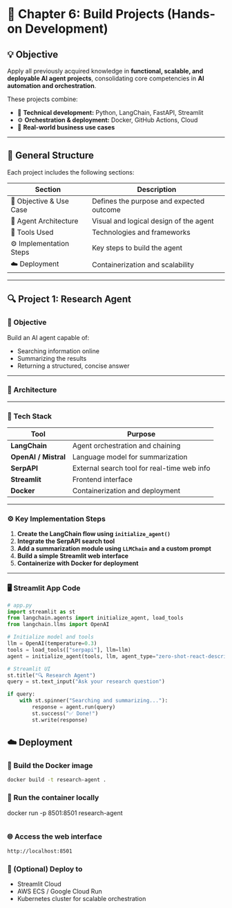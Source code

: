 # 🧩 Chapter 6: Build Projects (Hands-on Development)

## 💡 Objective

Apply all previously acquired knowledge in **functional, scalable, and deployable AI agent projects**, consolidating core competencies in **AI automation and orchestration**.  

These projects combine:

- 🧠 **Technical development:** Python, LangChain, FastAPI, Streamlit  
- ⚙️ **Orchestration & deployment:** Docker, GitHub Actions, Cloud  
- 💼 **Real-world business use cases**

---

## 🧭 General Structure

Each project includes the following sections:

| Section | Description |
|----------|--------------|
| 🎯 Objective & Use Case | Defines the purpose and expected outcome |
| 🧠 Agent Architecture | Visual and logical design of the agent |
| 🧰 Tools Used | Technologies and frameworks |
| ⚙️ Implementation Steps | Key steps to build the agent |
| ☁️ Deployment | Containerization and scalability |

---

## 🔍 **Project 1: Research Agent**

### 🎯 Objective

Build an AI agent capable of:
- Searching information online  
- Summarizing the results  
- Returning a structured, concise answer  

---

### 🧠 Architecture


---

### 🧰 Tech Stack

| Tool | Purpose |
|------|----------|
| **LangChain** | Agent orchestration and chaining |
| **OpenAI / Mistral** | Language model for summarization |
| **SerpAPI** | External search tool for real-time web info |
| **Streamlit** | Frontend interface |
| **Docker** | Containerization and deployment |

---

### ⚙️ Key Implementation Steps

1. **Create the LangChain flow using `initialize_agent()`**  
2. **Integrate the SerpAPI search tool**  
3. **Add a summarization module using `LLMChain` and a custom prompt**  
4. **Build a simple Streamlit web interface**  
5. **Containerize with Docker for deployment**

---

### 🖥️ **Streamlit App Code**

```python
# app.py
import streamlit as st
from langchain.agents import initialize_agent, load_tools
from langchain.llms import OpenAI

# Initialize model and tools
llm = OpenAI(temperature=0.3)
tools = load_tools(["serpapi"], llm=llm)
agent = initialize_agent(tools, llm, agent_type="zero-shot-react-description")

# Streamlit UI
st.title("🔍 Research Agent")
query = st.text_input("Ask your research question")

if query:
    with st.spinner("Searching and summarizing..."):
        response = agent.run(query)
        st.success("✅ Done!")
        st.write(response)

````
## ☁️ Deployment

### 🧱 Build the Docker image                     

```bash
docker build -t research-agent .
````

### 🧩 Run the container locally                                        

docker run -p 8501:8501 research-agent
```

```
### 🌐 Access the web interface
```bash
http://localhost:8501
````
### 🚀 (Optional) Deploy to

- Streamlit Cloud
- AWS ECS / Google Cloud Run
- Kubernetes cluster for scalable orchestration
````

````















